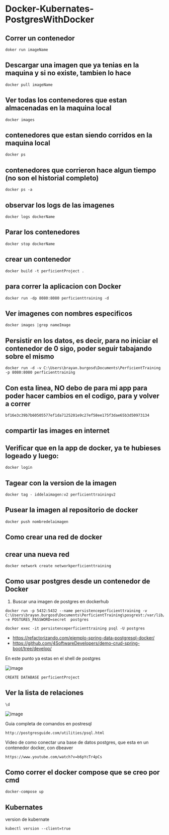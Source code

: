 # Docker-Kubernates-PostgresWithDocker

## Correr un contenedor

```
doker run imageName
```

## Descargar una imagen que ya tenias en la maquina y si no existe, tambien lo hace

``` 
docker pull imageName 
``` 

## Ver todas los contenedores que estan almacenadas en la maquina local 

```
docker images
```  

## contenedores que estan siendo corridos en la maquina local 

``` 
docker ps
``` 

## contenedores que corrieron hace algun tiempo (no son el historial completo)

``` docker ps -a ``` 


## observar los logs de las imagenes

``` 
docker logs dockerName
``` 

## Parar los contenedores

```
docker stop dockerName
``` 

## crear un contenedor 

``` 
docker build -t perficientProject .
``` 

## para correr la aplicacion con Docker 

``` 
docker run -dp 8080:8080 perficienttraining -d
``` 

## Ver imagenes con nombres especificos

``` 
docker images |grep nameImage
```

## Persistir en los datos, es decir, para no iniciar el contenedor de 0 sigo, poder seguir tabajando sobre el mismo

```
docker run -d -v C:\Users\brayan.burgosd\Documents\PerficientTraining -p 8080:8080 perficienttraining
``` 

## Con esta linea, NO debo de para mi app para poder hacer cambios en el codigo, para y volver a correr

```docker run -d -v C:\Users\brayan.burgosd\Documents\PerficientTraining -p 8080:8080 -v \Users\brayan.burgosd\Documents\PerficientTraining perficienttraining
bf16e3c39b7b60505577ef1da7125201e9c27ef58ee175f3dae65b3d50973134
``` 

## compartir las images en internet

## Verificar que en la app de docker, ya te hubieses logeado y luego:

``` 
docker login
``` 

## Tagear con la version de la imagen

```
docker tag - iddelaimagen:v2 perficienttrainingv2
``` 

## Pusear la imagen al repositorio de docker 

```
docker push nombredelaimagen
``` 


## Como crear una red de docker

## crear una nueva red 

```
docker network create networkperficienttraining
``` 

## Como usar postgres desde un contenedor de Docker 

1. Buscar una imagen de postgres en dockerhub

```
docker run -p 5432:5432 --name persistenceperficienttraining -v C:\Users\brayan.burgosd\Documents\PerficientTraining\posgrest:/var/lib/postgresql/data2 -e POSTGRES_PASSWORD=secret  postgres
``` 

``` 
docker exec -it persistenceperficienttraining psql -U postgres
``` 

- https://refactorizando.com/ejemplo-spring-data-postgresql-docker/
- https://github.com/4SoftwareDevelopers/demo-crud-spring-boot/tree/develop/

En este punto ya estas en el shell de postgres

![image](https://user-images.githubusercontent.com/45188320/131887863-e7005a6e-f7be-4f78-a7c7-c0a4e8415f3a.png)

``` 
CREATE DATABASE perficientProject
``` 
## Ver la lista de relaciones
``` 
\d
```

![image](https://user-images.githubusercontent.com/45188320/131887945-ed998f66-bae0-47a0-9308-0d87d8998ee6.png)

Guia completa de comandos en postresql 

```
http://postgresguide.com/utilities/psql.html
```

Video de como conectar una base de datos postgres, que esta en un contenedor docker, con dbeaver

```
https://www.youtube.com/watch?v=b6pYcTr4pCs
```

## Como correr el docker compose que se creo por cmd 

```
docker-compose up
``` 

## Kubernates

version de kubernate 

``` 
kubectl version --client=true
``` 
